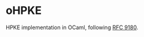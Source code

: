 # oHPKE

HPKE implementation in OCaml, following [RFC 9180](https://datatracker.ietf.org/doc/rfc9180/).
